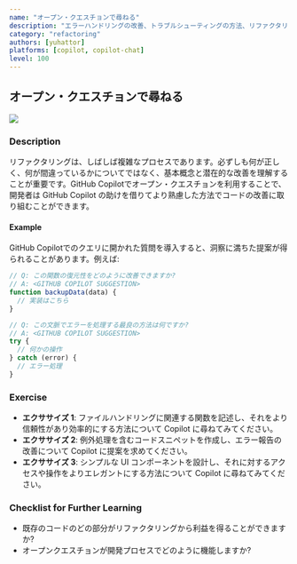 ```yaml
---
name: "オープン・クエスチョンで尋ねる"
description: "エラーハンドリングの改善、トラブルシューティングの方法、リファクタリングアイデアなど、コード改善についてはオープンクエスチョンを使用することで、新しいアイデアを GitHub Copilot から引き出すことができます。"
category: "refactoring"
authors: [yuhattor]
platforms: [copilot, copilot-chat]
level: 100
---
```


## オープン・クエスチョンで尋ねる

[<img src="https://img.shields.io/badge/Lv1-Early_Stage_Pattern-blue">](https://github.com/orgs/AI-Native-Development/projects/1/)

### Description

リファクタリングは、しばしば複雑なプロセスであります。必ずしも何が正しく、何が間違っているかについてではなく、基本概念と潜在的な改善を理解することが重要です。GitHub Copilotでオープン・クエスチョンを利用することで、開発者は GitHub Copilot の助けを借りてより熟慮した方法でコードの改善に取り組むことができます。

#### Example

GitHub Copilotでのクエリに開かれた質問を導入すると、洞察に満ちた提案が得られることがあります。例えば: 

```javascript
// Q: この関数の復元性をどのように改善できますか? 
// A: <GITHUB COPILOT SUGGESTION>
function backupData(data) {
  // 実装はこちら
}

// Q: この文脈でエラーを処理する最良の方法は何ですか? 
// A: <GITHUB COPILOT SUGGESTION>
try {
  // 何かの操作
} catch (error) {
  // エラー処理
}
```

### Exercise

- **エクササイズ 1**: ファイルハンドリングに関連する関数を記述し、それをより信頼性があり効率的にする方法について Copilot に尋ねてみてください。
- **エクササイズ 2**: 例外処理を含むコードスニペットを作成し、エラー報告の改善について Copilot に提案を求めてください。
- **エクササイズ 3**: シンプルな UI コンポーネントを設計し、それに対するアクセスや操作をよりエレガントにする方法について Copilot に尋ねてみてください。

### Checklist for Further Learning

- 既存のコードのどの部分がリファクタリングから利益を得ることができますか?
- オープンクエスチョンが開発プロセスでどのように機能しますか?
